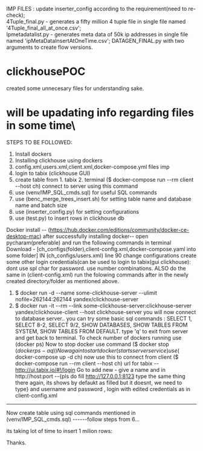IMP FILES :
            update inserter_config according to the requirement(need to re-check);       
            4Tuple_final.py - generates a fifty million 4 tuple file in single file named '4Tuple_final_all_at_once.csv';     
            Ipmetadatalist.py - generates meta data of 50k ip addresses in single file named 'ipMetaDataInsertAtOneTime.csv'; 
            DATAGEN_FINAL.py with two arguments to create flow versions.
            











# clickhousePOC
created some unnecesary files for understanding sake.
# will be upadating info regarding files in some time\

STEPS TO BE FOLLOWED:

1. Install dockers
2. Installing clickhouse using dockers
3. config.xml,users.xml,client.xml,docker-compose.yml files imp
4. login to tabix (clickhouse GUI)
5. create table from 1. tabix 
                     2. terminal ($ docker-compose run --rm client --host ch) connect to server using this command
6. use (venv/IMP_SQL_cmds.sql) for useful SQL commands
7. use (benc_merge_trees_insert.sh) for setting table name and database name and batch size
8. use (inserter_config.py) for setting configurations
9. use (test.py) to insert rows in clickhouse db


Docker install -- (https://hub.docker.com/editions/community/docker-ce-desktop-mac)
after successfully installing docker-- open pycharam(preferable) and run the following commands in terminal
Download - [ch_configs(folder),client-config.xml,docker-compose.yaml into some folder]
IN (ch_configs/users.xml) line 90 change configurations create some other login credentials(can be used to login to tabix(gui clickhouse): dont use spl char for password. use number combinations.
ALSO do the same in (client-config.xml)
run the folowing commands after in the newly created directory/folder as mentioned above.
1. $ docker run -d --name some-clickhouse-server --ulimit nofile=262144:262144 yandex/clickhouse-server
2. $ docker run -it --rm --link some-clickhouse-server:clickhouse-server yandex/clickhouse-client --host clickhouse-server
you will now connect to database server..
you can try some basic sql commands : SELECT 1, SELECT 8-2, SELECT 9/2, SHOW DATABASES, SHOW TABLES FROM SYSTEM, SHOW TABLES FROM DEFAULT.
type 'q' to exit from server and get back to terminal.
To check number of dockers running use (docker ps)
Now to stop docker use command ($ docker stop $(docker ps -aq))
Now again to start docker (starts server service) use ($ docker-compose up -d ch)
now use this to connect from client ($ docker-compose run --rm client --host ch)
url for tabix -- http://ui.tabix.io/#!/login
Go to add new - give a name and in http://host:port --{pls do fill http://127.0.0.1:8123 type the same thing there again, its shows by defaukt as filled but it doesnt, we need to type} and username and password , login with edited credentials as in client-config.xml
---------------------------------------------------------------------------------------------------------------------------

Now create table using sql commands mentioned in (venv/IMP_SQL_cmds.sql) 
------follow steps from 6...

its taking lot of time to insert 1 milion rows:

Thanks. 






